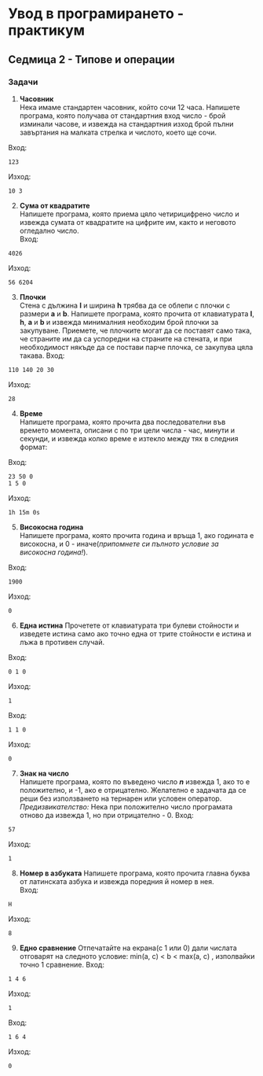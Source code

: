 # Увод в програмирането - практикум
## Седмица 2 - Типове и операции
### Задачи

1. **Часовник**  
Нека имаме стандартен часовник, който сочи 12 часа. Напишете програма, която получава от стандартния вход число - брой изминали часове, и извежда на стандартния изход брой пълни завъртания на малката стрелка и числото, което ще сочи.

Вход:
```
123
```
Изход:
```
10 3
```

2. **Сума от квадратите**  
Напишете програма, която приема цяло четирицифрено число и извежда сумата от квадратите на цифрите им, както и неговото огледално число.  
Вход:
```
4026
```
Изход:
```
56 6204
```

3. **Плочки**  
Стена с дължина **l** и ширина  **h** трябва да се облепи с плочки с размери **а** и **b**. Напишете програма, която прочита от клавиатурата **l**, **h**, **a** и **b** и извежда минималния необходим брой плочки за закупуване. Приемете, че плочките могат да се поставят само така, че страните им да са успоредни на страните на стената, и при необходимост някъде да се постави парче плочка, се закупува цяла такава. 
Вход:
```
110 140 20 30
```
Изход:
```
28
```

4. **Време**  
Напишете програма, която прочита два последователни във времето момента, описани с по три цели числа - час, минути и секунди, и извежда колко време е изтекло между тях в следния формат:

Вход:
```
23 50 0
1 5 0
```
Изход:
```
1h 15m 0s
```

5. **Високосна година**  
Напишете програма, която прочита година и връща 1, ако годината е високосна, и 0 - иначе(*припомнете си пълното условие за високосна година!*). 

Вход:
```
1900
```
Изход:
```
0
```

6. **Една истина**
Прочетете от клавиатурата три булеви стойности и изведете истина само ако точно една от трите стойности е истина и лъжа в противен случай.

Вход:
```
0 1 0
```
Изход:
```
1
```
Вход:
```
1 1 0
```
Изход:
```
0
```

7. **Знак на число**  
Напишете програма, която по въведено число ***n*** извежда 1, ако то е положително, и -1, ако е отрицателно. Желателно е задачата да се реши без използването на тернарен или условен оператор.  
*Предизвикателство:* Нека при положително число програмата отново да извежда 1, но при отрицателно - 0.
Вход:
```
57
```
Изход:
```
1
```

8. **Номер в азбуката**
Напишете програма, която прочита главна буква от латинската азбука и извежда поредния й номер в нея.  
Вход:
```
H
```
Изход:
```
8
```

9. **Едно сравнение**
Отпечатайте на екрана(с 1 или 0) дали числата отговарят на следното условие: min(a, c) < b < max(a, c) , изполвайки точно 1 сравнение.
Вход:
```
1 4 6
```
Изход:
```
1
```
Вход:
```
1 6 4
```
Изход:
```
0
```
